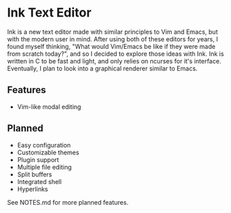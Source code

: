# Ink Text Editor

Ink is a new text editor made with similar principles to Vim and Emacs, but with the modern user in mind. After using both of these editors for years, I found myself thinking, "What would Vim/Emacs be like if they were made from scratch today?", and so I decided to explore those ideas with Ink.
Ink is written in C to be fast and light, and only relies on ncurses for it's interface. Eventually, I plan to look into a graphical renderer similar to Emacs.

## Features
- Vim-like modal editing

## Planned
- Easy configuration
- Customizable themes
- Plugin support
- Multiple file editing
- Split buffers
- Integrated shell
- Hyperlinks

See NOTES.md for more planned features.
